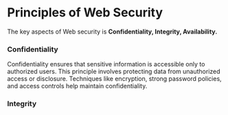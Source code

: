 # Principles of Web Security

The key aspects of Web security is **Confidentiality, Integrity,
Availability.**

### Confidentiality
Confidentiality ensures that sensitive information is accessible only to authorized users. This principle involves protecting data from unauthorized access or disclosure. Techniques like encryption, strong password policies, and access controls help maintain confidentiality.

### Integrity






<!--stackedit_data:
eyJoaXN0b3J5IjpbNjkwMDcwMjksLTIwMDczNTIxOTNdfQ==
-->